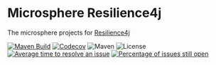 # Microsphere Resilience4j

The microsphere projects for [Resilience4j](https://github.com/resilience4j/resilience4j)

[![Maven Build](https://github.com/microsphere-projects/microsphere-resilience4j/actions/workflows/maven-build.yml/badge.svg)](https://github.com/microsphere-projects/microsphere-resilience4j/actions/workflows/maven-build.yml)
[![Codecov](https://codecov.io/gh/microsphere-projects/microsphere-resilience4j/branch/dev-1.x/graph/badge.svg)](https://app.codecov.io/gh/microsphere-projects/microsphere-resilience4j)
![Maven](https://img.shields.io/maven-central/v/io.github.microsphere-projects/microsphere-resilience4j.svg)
![License](https://img.shields.io/github/license/microsphere-projects/microsphere-resilience4j.svg)
[![Average time to resolve an issue](http://isitmaintained.com/badge/resolution/microsphere-projects/microsphere-resilience4j.svg)](http://isitmaintained.com/project/microsphere-projects/microsphere-resilience4j "Average time to resolve an issue")
[![Percentage of issues still open](http://isitmaintained.com/badge/open/microsphere-projects/microsphere-resilience4j.svg)](http://isitmaintained.com/project/microsphere-projects/microsphere-resilience4j "Percentage of issues still open")

